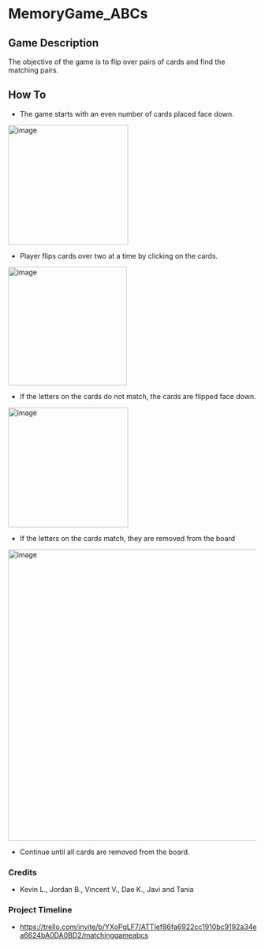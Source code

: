# MemoryGame_ABCs

## Game Description
The objective of the game is to flip over pairs of cards and find the matching pairs. 


## How To
* The game starts with an even number of cards placed face down.

<img width="243" alt="image" src="https://github.com/jyekang/MemoryGame_ABCs/assets/132427360/feb4e472-5746-477e-85c4-c573619ab47e">




* Player flips cards over two at a time by clicking on the cards. 

<img width="240" alt="image" src="https://github.com/jyekang/MemoryGame_ABCs/assets/132427360/3e94f500-ef93-4c31-ad65-542cdf2383c6">




* If the letters on the cards do not match, the cards are flipped face down.

<img width="243" alt="image" src="https://github.com/jyekang/MemoryGame_ABCs/assets/132427360/feb4e472-5746-477e-85c4-c573619ab47e">





* If the letters on the cards match, they are removed from the board

<img width="591" alt="image" src="https://github.com/jyekang/MemoryGame_ABCs/assets/132427360/3f7b7a8d-85b1-46b3-8bcd-6110ec9d01a0">


* Continue until all cards are removed from the board.


### Credits
* Kevin L., Jordan B., Vincent V., Dae K., Javi and Tania

### Project Timeline
* https://trello.com/invite/b/YXoPgLF7/ATTIef86fa6922cc1910bc9192a34ea6624bA0DA0BD2/matchinggameabcs
